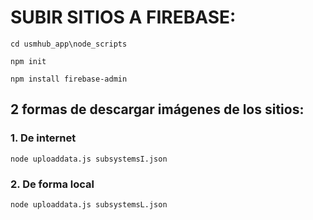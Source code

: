 # SUBIR SITIOS A FIREBASE:
```
cd usmhub_app\node_scripts
```
```
npm init
```
```
npm install firebase-admin
```
## 2 formas de descargar imágenes de los sitios:
### 1. De internet
```
node uploaddata.js subsystemsI.json
```
### 2. De forma local
```
node uploaddata.js subsystemsL.json
```